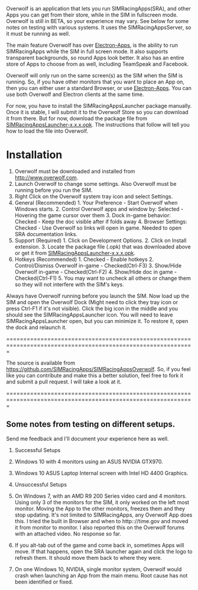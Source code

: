 Overwolf is an application that lets you run SIMRacingApps(SRA), and other Apps you can get from their store, while in the SIM in fullscreen mode.
Overwolf is still in BETA, so your experience may vary. See below for some notes on testing with various systems.
It uses the SIMRacingAppsServer, so it must be running as well.

The main feature Overwolf has over [Electron-Apps](https://github.com/SIMRacingApps/SIMRacingAppsElectron), 
is the ability to run SIMRacingApps while the SIM in full screen mode.
It also supports transparent backgrounds, so round Apps look better.
It also has an entire store of Apps to choose from as well, including TeamSpeak and Facebook.

Overwolf will only run on the same screen(s) as the SIM when the SIM is running.
So, if you have other monitors that you want to place an App on, 
then you can either user a standard Browser, or use [Electron-Apps](https://github.com/SIMRacingApps/SIMRacingAppsElectron).
You can use both Overwolf and Electron clients at the same time.

For now, you have to install the SIMRacingAppsLauncher package manually.
Once it is stable, I will submit it to the Overwolf Store so you can download it from there.
But for now, download the package file from [SIMRacingAppsLauncher-x.x.x.opk](https://github.com/SIMRacingApps/SIMRacingAppsOverwolf/releases/latest).
The instructions that follow will tell you how to load the file into Overwolf.

# Installation

1. Overwolf must be downloaded and installed from http://www.overwolf.com.
2. Launch Overwolf to change some settings. Also Overwolf must be running before you run the SIM.
3. Right Click on the Overwolf system tray icon and select Settings.
  1. General (Recommended)
    1. Your Preference - Start Overwolf when Windows starts.
    2. Control Overwolf apps and window by:
       Selected - Hovering the game cursor over them
    3. Dock in-game behavior:
       Checked - Keep the doc visible after if folds away
    4. Browser Settings:
       Checked - Use Overwolf so links will open in game. 
       Needed to open SRA documentation links.
  2. Support (Required)
    1. Click on Development Options.
    2. Click on Install extension.
    3. Locate the package file (.opk) that was downloaded above or get it from [SIMRacingAppsLauncher-x.x.x.opk](https://github.com/SIMRacingApps/SIMRacingAppsOverwolf/releases/latest).
  3. Hotkeys (Recommended)
    1. Checked - Enable hotkeys
    2. Control/Dismiss Overwolf in-game - Checked(Ctrl-F3)
    3. Show/Hide Overwolf in-game - Checked(Ctrl-F2)
    4. Show/Hide doc in game - Checked(Ctrl-F1)
    5. You may want to uncheck all others or change them so they
       will not interfere with the SIM's keys.

Always have Overwolf running before you launch the SIM.
Now load up the SIM and open the Overwolf Dock 
(Might need to click they tray icon or press Ctrl-F1 if it's not visible).
Click the big icon in the middle and you should see the SIMRacingAppsLauncher icon.
You will need to leave SIMRacingAppsLauncher open, but you can minimize it.
To restore it, open the dock and relaunch it.    

=============================================================================================================

The source is available from https://github.com/SIMRacingApps/SIMRacingAppsOverwolf. 
So, if you feel like you can contribute and make this a better solution,
feel free to fork it and submit a pull request. I will take a look at it.

=============================================================================================================

## Some notes from testing on different setups.

Send me feedback and I'll document your experience here as well.
 
1. Successful Setups
  1. Windows 10 with 4 monitors using an ASUS NVIDIA GTX970.
  2. Windows 10 ASUS Laptop Internal screen with Intel HD 4400 Graphics.

2. Unsuccessful Setups
  1. On Windows 7, with an AMD R9 200 Series video card and 4 monitors.
     Using only 3 of the monitors for the SIM, it only worked on the left most monitor. 
     Moving the App to the other monitors, freezes them and they stop updating.
     It's not limited to SIMRacingApps, any Overwolf App does this.
     I tried the built in Browser and when to http:://time.gov and moved it from monitor to monitor.
     I also reported this on the Overwolf forums with an attached video. No response so far.
  2. If you alt-tab out of the game and come back in, sometimes Apps will move.
     If that happens, open the SRA launcher again and click the logo to refresh them.
     It should move them back to where they were.
  3. On one Windows 10, NVIDIA, single monitor system, Overwolf would crash when launching an App from the main menu. 
     Root cause has not been identified or fixed. 

